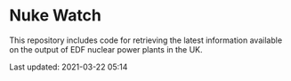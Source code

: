 # Nuke Watch

This repository includes code for retrieving the latest information available on the output of EDF nuclear power plants in the UK.

Last updated: 2021-03-22 05:14